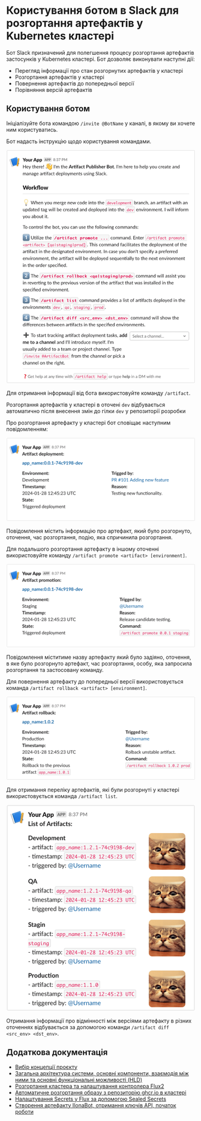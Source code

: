 # Користування ботом в Slack для розгортання артефактів у Kubernetes кластері

Бот Slack призначений для полегшення процесу розгортання артефактів застосунків у Kubernetes кластері. Бот дозволяє виконувати наступні дії:

- Перегляд інформації про стан розгорнутих артефактів у кластері
- Розгортання артефактів у кластері
- Повернення артефактів до попередньої версії
- Порівняння версій артефактів

## Користування ботом

Ініціалізуйте бота командою `/invite @BotName` у каналі, в якому ви хочете ним користуватись.

Бот надасть інструкцію щодо користування командами.

![onboarding](docs/mockups/onboarding.png)

Для отримання інформації від бота використовуйте команду `/artifact`.

Розгортання артефактів у кластері в оточені `dev` відбувається автоматично після внесення змін до гілки `dev` у репозиторії розробки

Про розгортання артефакту у кластері бот сповіщає наступним повідомленням:

![notificаtion](docs/mockups/notification.png)

Повідомлення містить інформацію про артефакт, який було розгорнуто, оточення, час розгортання, подію, яка спричинила розгортання.

Для подальшого розгортання артефакту в іншому оточенні використовуйте команду `/artifact promote <artifact> [environment]`.

![promote](docs/mockups/promote.png)

Повідомлення міститиме назву артефакту який було задіяно, оточення, в яке було розгорнуто артефакт, час розгортання, особу, яка запросила розгортання та застосовану команду.

Для повернення артефакту до попередньої версії використовується команда `/artifact rollback <artifact> [environment]`.

![rollback](docs/mockups/rollback.png)

Для отримання переліку артефактів, які були розгорнуті у кластері використовується команда `/artifact list`.

![list](docs/mockups/list.png)

Отримання інформації про відмінності між версіями артефакту в різних оточеннях відбувається за допомогою команди `/artifact diff <src_env> <dst_env>`.

## Додаткова документація

- [Вибір концепції проєкту](docs/concept.md)  
- [Загальна архітектура системи, основні компоненти, взаємодія між ними та основні функціональні можливості (HLD)](docs/HLD.md)  
- [Розгортання кластера та налаштування контролера Flux2](docs/cluster_deployment.md)
- [Автоматичне розгортання образу з репозиторію ghcr.io в кластері](docs/auto-image-updates.md)
- [Налаштування Secrets у Flux за допомогою Sealed Secrets](docs/sealed-secrets.md)  
- [Створення артефакту IlonaBot, отримання ключів API, початок роботи](docs/Slack_bot.md)
